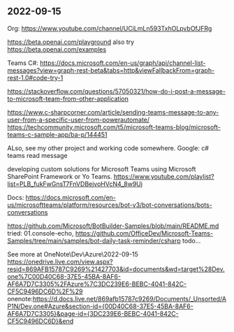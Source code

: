 ﻿## 2022-09-15
 
Org: https://www.youtube.com/channel/UCiLmLn593TxhOLpvbOfJFRg

https://beta.openai.com/playground
also try https://beta.openai.com/examples

Teams C#:
https://docs.microsoft.com/en-us/graph/api/channel-list-messages?view=graph-rest-beta&tabs=http&viewFallbackFrom=graph-rest-1.0#code-try-1

https://stackoverflow.com/questions/57050321/how-do-i-post-a-message-to-microsoft-team-from-other-application

https://www.c-sharpcorner.com/article/sending-teams-message-to-any-user-from-a-specific-user-from-powerautomate/
https://techcommunity.microsoft.com/t5/microsoft-teams-blog/microsoft-teams-c-sample-app/ba-p/144451

ALso, see my other project and working code somewhere.
Google: c# teams read message

developing custom solutions for Microsoft Teams using Microsoft SharePoint Framework or Yo Teams. 
https://www.youtube.com/playlist?list=PLB_fukFwGnsT7FnVDBejvoHVcN4_8w9Uj

Docs:
https://docs.microsoft.com/en-us/microsoftteams/platform/resources/bot-v3/bot-conversations/bots-conversations

https://github.com/Microsoft/BotBuilder-Samples/blob/main/README.md
  tried:
  01.console-echo, 
https://github.com/OfficeDev/Microsoft-Teams-Samples/tree/main/samples/bot-daily-task-reminder/csharp
  todo...


  See more at OneNote\Dev\Azure\2022-09-15 
https://onedrive.live.com/view.aspx?resid=869AFB15787C9269%21427703&id=documents&wd=target%28Dev.one%7C00D40C68-37E5-45BA-8AF6-AF6A7D7C3305%2FAzure%7C3DC239E6-BEBC-4041-842C-CF5C9496DC6D%2F%29
onenote:https://d.docs.live.net/869afb15787c9269/Documents/_Unsorted/AP1N/Dev.one#Azure&section-id={00D40C68-37E5-45BA-8AF6-AF6A7D7C3305}&page-id={3DC239E6-BEBC-4041-842C-CF5C9496DC6D}&end


